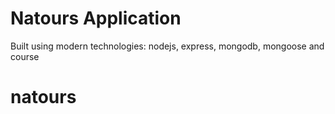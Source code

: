 # Natours Application

Built using modern technologies: nodejs, express, mongodb, mongoose and course
# natours
